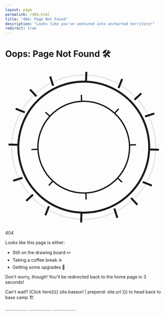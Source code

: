 ```yaml
---
layout: page
permalink: /404.html
title: "404: Page Not Found"
description: "Looks like you've ventured into uncharted territory!"
redirect: true
---
```


# Oops: Page Not Found 🛠️

<svg viewBox="0 0 240 240" class="w-64 h-64 mx-auto my-4">
  <!-- Background circle -->
  <circle cx="120" cy="120" r="110" fill="none" stroke="#e2e8f0" stroke-width="2"/>
  
  <!-- Outer rotating gear -->
  <g stroke="currentColor" fill="none" stroke-width="3">
    <circle cx="120" cy="120" r="100">
      <animateTransform
        attributeName="transform"
        type="rotate"
        from="0 120 120"
        to="360 120 120"
        dur="20s"
        repeatCount="indefinite"
      />
    </circle>
    <!-- Gear teeth -->
    <path d="M120 20v-15 M120 220v15 M20 120h-15 M220 120h15
             M45 45l-10-10 M195 195l10 10 M195 45l10-10 M45 195l-10 10
             M70 28l-5-14 M170 212l5 14 M212 170l14 5 M28 70l-14-5
             M170 28l5-14 M70 212l-5 14 M212 70l14-5 M28 170l-14 5">
      <animateTransform
        attributeName="transform"
        type="rotate"
        from="0 120 120"
        to="360 120 120"
        dur="20s"
        repeatCount="indefinite"
      />
    </path>
  </g>

  <!-- Inner counter-rotating gear -->
  <g stroke="currentColor" fill="none" stroke-width="2">
    <circle cx="120" cy="120" r="70">
      <animateTransform
        attributeName="transform"
        type="rotate"
        from="360 120 120"
        to="0 120 120"
        dur="15s"
        repeatCount="indefinite"
      />
    </circle>
    <!-- Inner gear teeth -->
    <path d="M120 50v-10 M120 190v10 M50 120h-10 M190 120h10
             M71 71l-7-7 M169 169l7 7 M169 71l7-7 M71 169l-7 7">
      <animateTransform
        attributeName="transform"
        type="rotate"
        from="360 120 120"
        to="0 120 120"
        dur="15s"
        repeatCount="indefinite"
      />
    </path>
  </g>

  <!-- Central "404" -->
  <text x="120" y="130" text-anchor="middle" fill="currentColor" font-size="24" font-weight="bold">404</text>

  <!-- Orbiting tools -->
  <g stroke="currentColor" fill="none" stroke-width="2">
    <!-- Wrench -->
    <path d="M160 120l20-10l5 5l-10 20" stroke-linecap="round">
      <animateTransform
        attributeName="transform"
        type="rotate"
        from="0 120 120"
        to="360 120 120"
        dur="10s"
        repeatCount="indefinite"
      />
    </path>
    <!-- Screwdriver -->
    <path d="M120 160l10 20l-5 5l-20-10" stroke-linecap="round">
      <animateTransform
        attributeName="transform"
        type="rotate"
        from="120 120 120"
        to="480 120 120"
        dur="10s"
        repeatCount="indefinite"
      />
    </path>
    <!-- Hammer -->
    <path d="M80 120l-20-10l-5 5l10 20" stroke-linecap="round">
      <animateTransform
        attributeName="transform"
        type="rotate"
        from="240 120 120"
        to="600 120 120"
        dur="10s"
        repeatCount="indefinite"
      />
    </path>
  </g>

  <!-- Pulsing core -->
  <circle cx="120" cy="120" r="15" fill="currentColor">
    <animate
      attributeName="r"
      values="15;20;15"
      dur="2s"
      repeatCount="indefinite"
    />
  </circle>
</svg>


Looks like this page is either:

- Still on the drawing board ✏️
- Taking a coffee break ☕
- Getting some upgrades 🔧

Don't worry, though! You'll be redirected back to the home page in 3 seconds!

Can't wait? [Click here]({{ site.baseurl | prepend: site.url }}) to head back to base camp 🏗️

..................
..................
..................